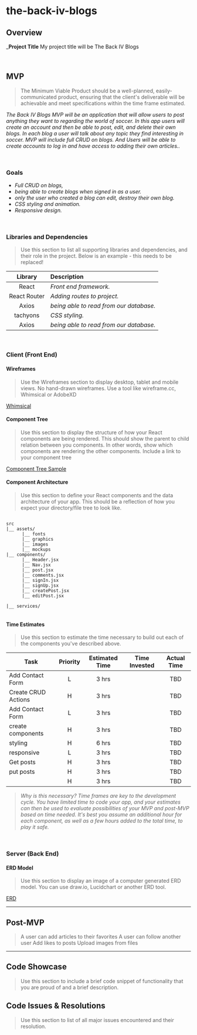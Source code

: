 # the-back-iv-blogs

## Overview

_**Project Title** My project title will be The Back IV Blogs


<br>

## MVP

> The Minimum Viable Product should be a well-planned, easily-communicated product, ensuring that the client's deliverable will be achievable and meet specifications within the time frame estimated.

_The Back IV Blogs MVP will be an application that will allow users to post anything they want to regarding the world of soccer. In this app users will create an account and then be able to post, edit, and delete their own blogs. In each blog a user will talk about any topic they find interesting in soccer. MVP will include full CRUD on blogs. And Users will be able to create accounts to log in and have access to adding their own articles.._

<br>

### Goals

- _Full CRUD on blogs,_
- _being able to create blogs when signed in as a user._
- _only the user who created a blog can edit, destroy their own blog._
- _CSS styling and animation._
- _Responsive design._

<br>

### Libraries and Dependencies

> Use this section to list all supporting libraries and dependencies, and their role in the project. Below is an example - this needs to be replaced!

|     Library      | Description                                |
| :--------------: | :----------------------------------------- |
|      React       | _Front end framework._ |
|   React Router   | _Adding routes to project._ |
|      Axios       | _being able to read from our database._ |
|      tachyons    | _CSS styling._ |
|      Axios       | _being able to read from our database._ |



<br>

### Client (Front End)

#### Wireframes

> Use the Wireframes section to display desktop, tablet and mobile views. No hand-drawn wireframes. Use a tool like wireframe.cc, Whimsical or AdobeXD

[Whimsical](https://whimsical.com/the-back-iv-copy-VgLjFoPHt4VZrHsUrRmHa1)


#### Component Tree

> Use this section to display the structure of how your React components are being rendered. This should show the parent to child relation between you components. In other words, show which components are rendering the other components. Include a link to your component tree

[Component Tree Sample](https://www.figma.com/file/gr1RMunCu0Qz5dyAFhNcfW/Untitled?node-id=0%3A1)

#### Component Architecture

> Use this section to define your React components and the data architecture of your app. This should be a reflection of how you expect your directory/file tree to look like. 

``` structure

src
|__ assets/
      |__ fonts
      |__ graphics
      |__ images
      |__ mockups
|__ components/
      |__ Header.jsx
      |__ Nav.jsx
      |__ post.jsx
      |__ comments.jsx
      |__ signIn.jsx
      |__ signUp.jsx
      |__ createPost.jsx
      |__ editPost.jsx
      
|__ services/


```

#### Time Estimates

> Use this section to estimate the time necessary to build out each of the components you've described above.

| Task                | Priority | Estimated Time | Time Invested | Actual Time |
| ------------------- | :------: | :------------: | :-----------: | :---------: |
| Add Contact Form    |    L     |     3 hrs      |              |    TBD     |
| Create CRUD Actions |    H     |     3 hrs      |              |     TBD     |
| Add Contact Form    |    L     |     3 hrs      |             |    TBD     |
| create components   |    H     |     3 hrs      |              |     TBD      |
| styling             |    H     |     6 hrs      |             |     TBD     |
| responsive          |    L     |     3 hrs      |              |    TBD     |
|  Get posts          |    H     |     3 hrs      |             |     TBD     |
|  put posts          |    H     |     3 hrs      |             |     TBD     |
|                     |    H     |     3 hrs      |              |     TBD     |

> _Why is this necessary? Time frames are key to the development cycle. You have limited time to code your app, and your estimates can then be used to evaluate possibilities of your MVP and post-MVP based on time needed. It's best you assume an additional hour for each component, as well as a few hours added to the total time, to play it safe._

<br>

### Server (Back End)

#### ERD Model

> Use this section to display an image of a computer generated ERD model. You can use draw.io, Lucidchart or another ERD tool.

[ERD](https://app.diagrams.net/?libs=general;uml#G19yDRBonruiUHZmWX1KB68XRyRkxtKvNw)
<br>

***

## Post-MVP

> A user can add articles to their favorites
> A user can follow another user 
> Add likes to posts
> Upload images from files

***

## Code Showcase

> Use this section to include a brief code snippet of functionality that you are proud of and a brief description.

## Code Issues & Resolutions

> Use this section to list of all major issues encountered and their resolution.